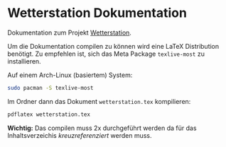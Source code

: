 # Wetterstation Dokumentation

Dokumentation zum Projekt [Wetterstation](https://github.com/ckiri/wetterstation).

Um die Dokumentation compilen zu können wird eine LaTeX Distribution
benötigt. Zu empfehlen ist, sich das Meta Package `texlive-most` zu installieren.

Auf einem Arch-Linux (basiertem) System:
```sh
sudo pacman -S texlive-most
```
Im Ordner dann das Dokument `wetterstation.tex` kompilieren:
```sh
pdflatex wetterstation.tex
```
**Wichtig:** Das compilen muss 2x durchgeführt werden da für
das Inhaltsverzeichis *kreuzreferenziert* werden muss.
